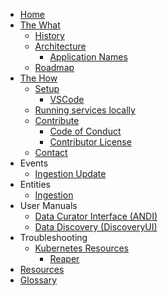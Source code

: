 * [Home](https://github.com/UrbanOS-Public/smartcitiesdata/wiki/Home)
* [The What](https://github.com/UrbanOS-Public/smartcitiesdata/wiki/The-What)
  - [History](https://github.com/UrbanOS-Public/smartcitiesdata/wiki/History)
  - [Architecture](https://github.com/UrbanOS-Public/smartcitiesdata/wiki/Architecture)
    - [Application Names](https://github.com/UrbanOS-Public/smartcitiesdata/wiki/Names)
  - [Roadmap](https://github.com/UrbanOS-Public/smartcitiesdata/wiki/Roadmap)
* [The How](https://github.com/UrbanOS-Public/smartcitiesdata/wiki/The-How)
  - [Setup](https://github.com/UrbanOS-Public/smartcitiesdata/wiki/Setup)
    - [VSCode](https://github.com/UrbanOS-Public/smartcitiesdata/wiki/VSCode-Elixir-Setup)
  - [Running services locally](https://github.com/UrbanOS-Public/smartcitiesdata/wiki/Running-services-locally)
  - [Contribute](https://github.com/UrbanOS-Public/smartcitiesdata/wiki/Contribute)
    - [Code of Conduct](https://github.com/UrbanOS-Public/smartcitiesdata/wiki/Code-of-Conduct)
    - [Contributor License](https://github.com/UrbanOS-Public/smartcitiesdata/wiki/Contributor-License)
  - [Contact](https://github.com/UrbanOS-Public/smartcitiesdata/wiki/Contact)
* Events
  - [Ingestion Update](https://github.com/UrbanOS-Public/smartcitiesdata/wiki/Ingestion-Update)
* Entities
  - [Ingestion](https://github.com/UrbanOS-Public/smartcitiesdata/wiki/Ingestion)
* User Manuals
  - [Data Curator Interface (ANDI)](https://github.com/UrbanOS-Public/smartcitiesdata/wiki/Data-Curator-Interface-(ANDI)-User-Manual)
  - [Data Discovery (DiscoveryUI)](https://github.com/UrbanOS-Public/smartcitiesdata/wiki/Data-Discovery-(DiscoveryUI)-User-Manual)
* Troubleshooting
  - [Kubernetes Resources](https://github.com/UrbanOS-Public/smartcitiesdata/wiki/Kubernetes-Resources)
    - [Reaper](https://github.com/UrbanOS-Public/smartcitiesdata/wiki/Reaper)
* [Resources](https://github.com/UrbanOS-Public/smartcitiesdata/wiki/Resources)
* [Glossary](https://github.com/UrbanOS-Public/smartcitiesdata/wiki/Glossary)